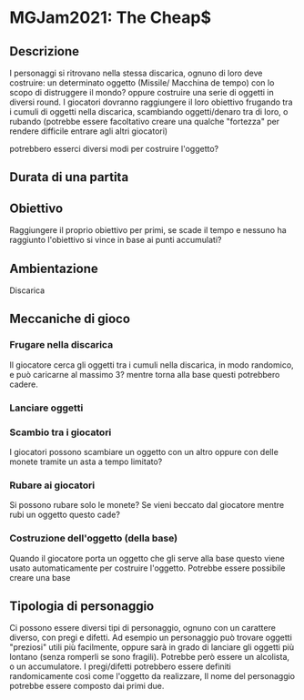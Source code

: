 # MGJam2021: The Cheap$
## Descrizione
I personaggi si ritrovano nella stessa discarica, ognuno di loro deve costruire: un determinato oggetto (Missile/ Macchina de tempo) con lo scopo di distruggere il mondo? oppure costruire una serie di oggetti in diversi round. I giocatori dovranno raggiungere il loro obiettivo frugando tra i cumuli di oggetti nella discarica, scambiando oggetti/denaro tra di loro, o rubando (potrebbe essere facoltativo creare una qualche "fortezza" per rendere difficile entrare agli altri giocatori)

potrebbero esserci diversi modi per costruire l'oggetto?
## Durata di una partita
## Obiettivo
Raggiungere il proprio obiettivo per primi, se scade il tempo e nessuno ha raggiunto l'obiettivo si vince in base ai punti accumulati?
## Ambientazione 
Discarica
## Meccaniche di gioco
### Frugare nella discarica
Il giocatore cerca gli oggetti tra i cumuli nella discarica, in modo randomico, e può caricarne al massimo 3? mentre torna alla base questi potrebbero cadere. 
### Lanciare oggetti
### Scambio tra i giocatori
I giocatori possono scambiare un oggetto con un altro oppure con delle monete tramite un asta a tempo limitato?
### Rubare ai giocatori
Si possono rubare solo le monete? Se vieni beccato dal giocatore mentre rubi un oggetto questo cade?
### Costruzione dell'oggetto (della base)
Quando il giocatore porta un oggetto che gli serve alla base questo viene usato automaticamente per costruire l'oggetto. Potrebbe essere possibile creare una base
## Tipologia di personaggio
Ci possono essere diversi tipi di personaggio, ognuno con un carattere diverso, con pregi e difetti. Ad esempio un personaggio può trovare oggetti "preziosi" utili più facilmente, oppure sarà in grado di lanciare gli oggetti più lontano (senza romperli se sono fragili). Potrebbe però essere un alcolista, o un accumulatore. I pregi/difetti potrebbero essere definiti randomicamente così come l'oggetto da realizzare, Il nome del personaggio potrebbe essere composto dai primi due.
